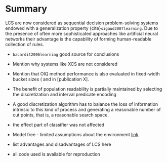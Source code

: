 # Summary
LCS are now considered as sequential decision problem-solving systems endowed with a generalization property {cite}`sigaud2007learning`. Due to the presence of often more sophisticated approaches like artificial neural networks their advantage is the capability of forming human-readable collection of rules.  

- `bacardit2006learning` good source for conclusions

- Mention why systems like XCS are not considered

- Mention that OIQ method performance is also evaluated in fixed-width bucket sizes ([](section-internalizing-experiment-3) and [](section-internalizing-experiment-4) in [publication X].

- The benefit of population readability is partially maintained by selecting the discretization and interval predicate encoding

- A good discretization algorithm has to balance the loss of information intrinsic to this kind of process and generating a reasonable number of cut  points, that is, a reasonable search space.

- the effect part of classifier was not affected

- Model free - limited assumptions about the environment [link](https://en.wikipedia.org/wiki/Model-free_(reinforcement_learning))

- list advantages and disadvantages of LCS here

- all code used is available for reproduction